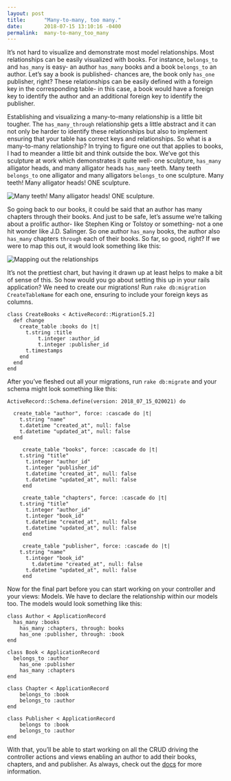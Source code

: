 ```yaml
---
layout: post
title:      "Many-to-many, too many."
date:       2018-07-15 13:10:16 -0400
permalink:  many-to-many_too_many
---
```



It’s not hard to visualize and demonstrate most model relationships. Most relationships can be easily visualized with books. For instance, `belongs_to` and `has_many` is easy- an author `has_many` books and a book `belongs_to` an author. Let’s say a book is published- chances are, the book only `has_one` publisher, right? These relationships can be easily defined with a foreign key in the corresponding table- in this case, a book would have a foreign key to identify the author and an additional foreign key to identify the publisher.

Establishing and visualizing a many-to-many relationship is a little bit tougher. The `has_many_through` relationship gets a little abstract and it can not only be harder to identify these relationships but also to implement ensuring that your table has correct keys and relationships. So what is a many-to-many relationship? In trying to figure one out that applies to books, I had to meander a little bit and think outside the box. We’ve got this sculpture at work which demonstrates it quite well- one sculpture, `has_many` alligator heads, and many alligator heads `has_many` teeth. Many teeth `belongs_to` one alligator and many alligators `belongs_to`  one sculpture. Many teeth! Many alligator heads! ONE sculpture.

![Many teeth! Many alligator heads! ONE sculpture.](https://imgur.com/hnJNbU1.jpg)

So going back to our books, it could be said that an author has many chapters through their books. And just to be safe, let’s assume we’re talking about a prolific author- like Stephen King or Tolstoy or something- not a one hit wonder like J.D. Salinger. So one author `has_many` books, the author also `has_many` chapters `through` each of their books. So far, so good, right? If we were to map this out, it would look something like this: 

![Mapping out the relationships](https://imgur.com/xQoD06F.jpg)

It’s not the prettiest chart, but having it drawn up at least helps to make a bit of sense of this. So how would you go about setting this up in your rails application? We need to create our migrations! Run `rake db:migration CreateTableName` for each one, ensuring to include your foreign keys as columns. 
```
class CreateBooks < ActiveRecord::Migration[5.2]
  def change
    create_table :books do |t|
      t.string :title
		  t.integer :author_id
		  t.integer :publisher_id
      t.timestamps
    end
  end
end
```

After you’ve fleshed out all your migrations, run `rake db:migrate`  and your schema might look something like this:

```
ActiveRecord::Schema.define(version: 2018_07_15_020021) do

  create_table "author", force: :cascade do |t|
    t.string "name"
    t.datetime "created_at", null: false
    t.datetime "updated_at", null: false
  end 

	 create_table "books", force: :cascade do |t|
   	t.string "title"
      t.integer "author_id"
      t.integer "publisher_id"
  	  t.datetime "created_at", null: false
      t.datetime "updated_at", null: false
 	 end 

	 create_table "chapters", force: :cascade do |t|
   	t.string "title"
      t.integer "author_id"
      t.integer "book_id"
  	  t.datetime "created_at", null: false
      t.datetime "updated_at", null: false
 	 end 

	 create_table "publisher", force: :cascade do |t|
   	t.string "name"
      t.integer "book_id"
  	    t.datetime "created_at", null: false
      t.datetime "updated_at", null: false
 	 end 
```

Now for the final part before you can start working on your controller and your views: Models. We have to declare the relationship within our models too. The models would look something like this:

```
class Author < ApplicationRecord
  has_many :books
	has_many :chapters, through: books
	has_one :publisher, through: :book
end 

class Book < ApplicationRecord
  belongs_to :author
	has_one :publisher
	has_many :chapters
end 

class Chapter < ApplicationRecord
	belongs_to :book
	belongs_to :author
end 

class Publisher < ApplicationRecord 
	belongs to :book
	belongs_to :author
end 
```

With that, you’ll be able to start working on all the CRUD driving the controller actions and views enabling an author to add their books, chapters, and and publisher. As always, check out the [docs](http://guides.rubyonrails.org/association_basics.html) for more information.
